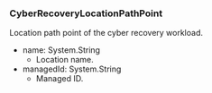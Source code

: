 ### CyberRecoveryLocationPathPoint
Location path point of the cyber recovery workload.

- name: System.String
  - Location name.
- managedId: System.String
  - Managed ID.
